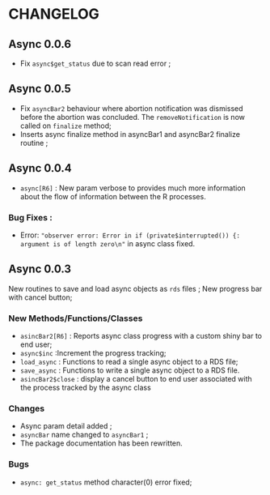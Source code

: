 # CHANGELOG

## Async 0.0.6

- Fix `async$get_status` due to scan read error ;  

## Async 0.0.5

- Fix `asyncBar2` behaviour where abortion notification was dismissed before the abortion was concluded. The `removeNotification` is now called on `finalize` method;
- Inserts  async finalize method in asyncBar1 and asyncBar2 finalize routine ; 

## Async 0.0.4

- `async[R6]` : New param verbose to provides much more 
information about the flow of information between the R processes.
### Bug Fixes :

- Error: `"observer error: Error in if (private$interrupted()) {: argument is of length zero\n"`
in async class fixed.

## Async 0.0.3

New routines to save and load async objects as `rds` files ;
New progress bar with cancel button;
 

### New Methods/Functions/Classes 

- `asincBar2[R6]` : Reports  async class progress with a custom shiny bar to end user;
- `async$inc` :Increment the progress tracking;
- `load_async` : Functions to read a single async object to a  RDS file;
- `save_async` :  Functions to write a single async object to a  RDS file.
- `asincBar2$close` : display  a cancel button to end user associated with the process tracked by the async class

### Changes

- Async param detail added ;
- `asyncBar` name changed to `asyncBar1` ;
- The package documentation has been rewritten.

### Bugs
- `async: get_status` method  character(0) error fixed;



